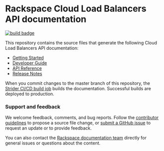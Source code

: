 # Rackspace Cloud Load Balancers API documentation

[![build badge](https://build.developer.rackspace.com/rackerlabs/docs-cloud-load-balancers/badge?branch=master)](https://build.developer.rackspace.com/rackerlabs/docs-cloud-load-balancers/)

This repository contains the source files that generate the following Cloud Load Balancers API documentation: 

* [Getting Started](https://developer.rackspace.com/docs/cloud-load-balancers/v1/developer-guide/#getting-started)
* [Developer Guide](https://developer.rackspace.com/docs/cloud-load-balancers/v1/developer-guide/#developer-guide)
* [API Reference](https://developer.rackspace.com/docs/cloud-load-balancers/v1/developer-guide/#api-reference)
* [Release Notes](https://developer.rackspace.com/docs/cloud-load-balancers/v1/developer-guide/#release-notes)

When you commit changes to the master branch of this repository, the 
[Strider CI/CD build job](https://build.developer.rackspace.com/rackerlabs/docs-cloud-load-balancers/) 
builds the documentation. Successful builds are deployed to production.

### Support and feedback

We welcome feedback, comments, and bug reports. Follow the 
[contributor guidelines](CONTRIBUTING.md) 
to propose a source file change, or [submit a GitHub issue](https://github.com/rackerlabs/docs-cloud-load-balancers/issues/new) 
to request an update or to provide feedback.

You can also contact the [Rackspace documentation team](mailto:devdoc@rackspace.com) directly for general issues 
or questions about the content. 